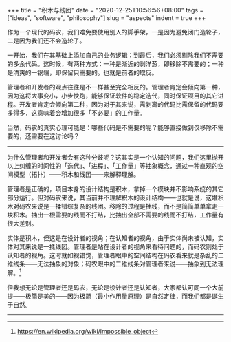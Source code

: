 +++
title = "积木与线团"
date = "2020-12-25T10:56:56+08:00"
tags = ["ideas", "software", "philosophy"]
slug = "aspects"
indent = true
+++

作为一个现代的码农，我们难免要使用别人的脚手架，一是因为避免闭门造轮子，二是因为我们还不会造轮子。

一开始，我们在其基础上添加自己的业务逻辑；到最后，我们必须剔除我们不需要的多余代码。这时候，有两种方式：一种是渐近的剥洋葱，即移除不需要的；一种是清爽的一锅端，即保留只需要的。也就是前者的取反。

管理者和开发者的观点往往是不一样甚至完全相反的。管理者肯定会倾向第一种，因为这将大事变小，小步快跑，能够保证软件的稳定迭代，同时保证项目的其它进程。开发者肯定会倾向第二种，因为对于其来说，需剥离的代码比需保留的代码要多得多，这意味着会增加很多「不必要」的工作量。

当然，码农的真实心理可能是：哪些代码是不需要的呢？能够直接做到仅移除不需要的，还需要在这讨论吗？

---

为什么管理者和开发者会有这种分歧呢？这其实是一个认知的问题，我们这里抛开以上纠缠的时间性的「迭代」、「进程」、「工作量」等抽象概念，通过一种直观的空间模型（拓扑）——积木和线团——来解释理解。

管理者是正确的，项目本身的设计结构是积木，拿掉一个模块并不影响系统的其它部分运行。但对码农来说，其当前并不理解积木的设计结构——也就是说，这堆积木对码农来说是一揉错综复杂的线团。移除的过程是抽线，而不是简简单单拿走一块积木。抽出一根需要的线而不打结，比抽出全部不需要的线而不打结，工作量有很大差别。

实体是积木，但这是在设计者的视角；在认知者的视角，由于实体尚未被认知，实体对其来说是一揉线团。管理者是站在设计者的视角来看待问题的，而码农则处于认知者的视角。这时就如视错觉，管理者眼中的空间结构在码农看来就是杂乱的二维线条——无法抽象的对象；码农眼中的二维线条对管理者来说——抽象到无法理解。[^1]

但我想无论是管理者还是码农，无论是设计者还是认知者，大家都认可同一个大前提——极简是美的——因为极简（最小作用量原理）是自然定律，而我们都是诞生于自然。

---

[^1]: https://en.wikipedia.org/wiki/Impossible_object

